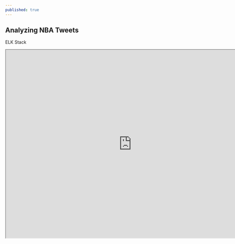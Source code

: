 ```yaml
---
published: true
---
```



## Analyzing NBA Tweets

ELK Stack
<iframe src="http://localhost:5601/app/kibana#/dashboard/NLP2?embed=true&_g=(refreshInterval:(display:'5%20seconds',pause:!f,section:1,value:5000),time:(from:'2016-03-03T13:00:00.000Z',mode:absolute,to:'2016-03-03T15:22:17.208Z'))&_a=(filters:!(),options:(darkTheme:!t),panels:!((col:7,id:vaderpie,panelIndex:1,row:1,size_x:6,size_y:4,type:visualization),(col:10,id:nlpcount,panelIndex:2,row:5,size_x:3,size_y:3,type:visualization),(col:1,id:nlp2_tweets,panelIndex:3,row:5,size_x:9,size_y:3,type:visualization),(col:6,id:wordcloud,panelIndex:4,row:8,size_x:6,size_y:4,type:visualization),(col:1,id:Overall-Sentiment-Pie,panelIndex:5,row:1,size_x:6,size_y:4,type:visualization)),query:(query_string:(analyze_wildcard:!t,query:'*')),title:NLP2,uiState:(P-3:(vis:(legendOpen:!f))))" height="600" width="800"></iframe>


